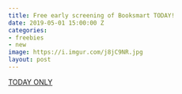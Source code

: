 ```yaml
---
title: Free early screening of Booksmart TODAY!
date: 2019-05-01 15:00:00 Z
categories:
- freebies
- new
image: https://i.imgur.com/j8jC9NR.jpg
layout: post
---
```


[TODAY ONLY](https://gofobo.com/index.php/main/screening_details2/QU1DQm9va3NtYXJ0NTAx/14582/0)
